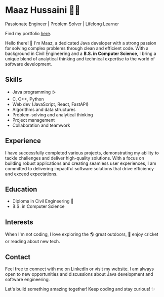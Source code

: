 <!--
**MaazHussaini99/maazhussaini99** is a ✨ _special_ ✨ repository because its `README.md` (this file) appears on your GitHub profile.

Here are some ideas to get you started:

- 🔭 I’m currently working on ...
- 🌱 I’m currently learning ...
- 👯 I’m looking to collaborate on ...
- 🤔 I’m looking for help with ...
- 💬 Ask me about ...
- 📫 How to reach me: ...
- 😄 Pronouns: ...
- ⚡ Fun fact: ...
-->
# Maaz Hussaini :technologist:

Passionate Engineer | Problem Solver | Lifelong Learner

Find my portfolio [here](https://maazhussaini.com).

Hello there! 👋 I'm Maaz, a dedicated Java developer with a strong passion for solving complex problems through clean and efficient code. With a background in Civil Engineering and a **B.S. in Computer Science**, I bring a unique blend of analytical thinking and technical expertise to the world of software development.

## Skills

- Java programming :coffee:
- C, C++, Python
- Web dev (JavaScript, React, FastAPI)
- Algorithms and data structures
- Problem-solving and analytical thinking
- Project management
- Collaboration and teamwork

## Experience

I have successfully completed various projects, demonstrating my ability to tackle challenges and deliver high-quality solutions. With a focus on building robust applications and creating seamless user experiences, I am committed to delivering impactful software solutions that drive efficiency and exceed expectations.

## Education

- Diploma in Civil Engineering :construction_worker:
- B.S. in Computer Science

## Interests

When I'm not coding, I love exploring the :earth_americas: great outdoors, :runner: enjoy cricket or reading about new tech.

## Contact

Feel free to connect with me on [LinkedIn](https://www.linkedin.com/in/maaz-hussaini/) or visit my [website](https://maazhussaini.com). I am always open to new opportunities and discussions about Java development and software engineering.

Let's build something amazing together! Keep coding and stay curious! ✨
